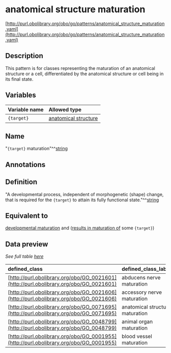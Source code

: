 # anatomical structure maturation

[http://purl.obolibrary.org/obo/go/patterns/anatomical_structure_maturation.yaml](http://purl.obolibrary.org/obo/go/patterns/anatomical_structure_maturation.yaml)

## Description

This pattern is for classes representing the maturation of an anatomical structure or a cell, differentiated by the anatomical structure or cell being in its final state.




## Variables

| Variable name | Allowed type |
|:--------------|:-------------|
| `{target}` | [anatomical structure](http://purl.obolibrary.org/obo/UBERON_0000061) |

## Name

"`{target}` maturation"^^[string](http://www.w3.org/2001/XMLSchema#string)

## Annotations



## Definition

"A developmental process, independent of morphogenetic (shape) change, that is required for the `{target}` to attain its fully functional state."^^[string](http://www.w3.org/2001/XMLSchema#string)

## Equivalent to

[developmental maturation](http://purl.obolibrary.org/obo/GO_0021700)  and ([results in maturation of](http://purl.obolibrary.org/obo/RO_0002299) some `{target}`)







## Data preview

*See full table [here](https://github.com/geneontology/go-ontology/tree/master/src/design_patterns/anatomical_structure_maturation.tsv)*

| defined_class | defined_class_label | target | target_label |
|:--|:--|:--|:--|
| [http://purl.obolibrary.org/obo/GO_0021601](http://purl.obolibrary.org/obo/GO_0021601) | abducens nerve maturation | [http://purl.obolibrary.org/obo/UBERON_0001646](http://purl.obolibrary.org/obo/UBERON_0001646) | abducens nerve |
| [http://purl.obolibrary.org/obo/GO_0021606](http://purl.obolibrary.org/obo/GO_0021606) | accessory nerve maturation | [http://purl.obolibrary.org/obo/UBERON_0002019](http://purl.obolibrary.org/obo/UBERON_0002019) | accessory XI nerve |
| [http://purl.obolibrary.org/obo/GO_0071695](http://purl.obolibrary.org/obo/GO_0071695) | anatomical structure maturation | [http://purl.obolibrary.org/obo/UBERON_0000061](http://purl.obolibrary.org/obo/UBERON_0000061) | anatomical structure |
| [http://purl.obolibrary.org/obo/GO_0048799](http://purl.obolibrary.org/obo/GO_0048799) | animal organ maturation | [http://purl.obolibrary.org/obo/UBERON_0000062](http://purl.obolibrary.org/obo/UBERON_0000062) | organ |
| [http://purl.obolibrary.org/obo/GO_0001955](http://purl.obolibrary.org/obo/GO_0001955) | blood vessel maturation | [http://purl.obolibrary.org/obo/UBERON_0001981](http://purl.obolibrary.org/obo/UBERON_0001981) | blood vessel |

